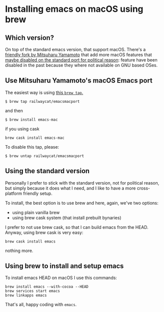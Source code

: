 # Installing emacs on macOS using brew

## Which version?
On top of the standard emacs version, that support macOS. There's a [friendly fork by Mitsuharu Yamamoto](https://bitbucket.org/mituharu/emacs-mac) that add more macOS features that [maybe disabled on the standard port for political reason](http://www.lunaryorn.com/posts/bye-bye-emojis-emacs-hates-macos.html): feature have been disabled in the past because they where not available on GNU based OSes.

## Use Mitsuharu Yamamoto's macOS Emacs port
The easiest way is using [this `brew tap`.](https://github.com/railwaycat/homebrew-emacsmacport)

    $ brew tap railwaycat/emacsmacport

and then

    $ brew install emacs-mac

if you using cask

    brew cask install emacs-mac

To disable this tap, please:

    $ brew untap railwaycat/emacsmacport

## Using the standard version
Personally I prefer to stick with the standard version, not for political reason, but simply because it does what I need, and I like to have a more cross-platform friendly setup.

To install, the best option is to use brew and here, again, we've two options: 
   - using plain vanilla brew
   - using brew cask system (that install prebuilt bynaries)

I prefer to not use brew cask, so that I can build emacs from the HEAD. Anyway, using brew cask is very easy:

    brew cask install emacs

nothing more.

## Using brew to install and setup emacs
To install emacs HEAD on macOS I use this commands:

    brew install emacs --with-cocoa --HEAD
    brew services start emacs
    brew linkapps emacs

That's all, happy coding with `emacs`.